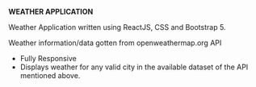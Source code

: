 **WEATHER APPLICATION**

Weather Application written using ReactJS, CSS and Bootstrap 5.

Weather information/data gotten from openweathermap.org API

- Fully Responsive
- Displays weather for any valid city in the available dataset of the API mentioned above.
